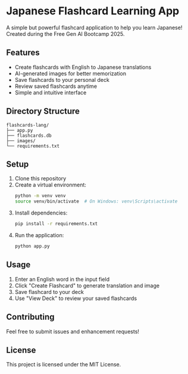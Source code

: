 # Japanese Flashcard Learning App

A simple but powerful flashcard application to help you learn Japanese! Created during the Free Gen AI Bootcamp 2025.

## Features

- Create flashcards with English to Japanese translations
- AI-generated images for better memorization
- Save flashcards to your personal deck
- Review saved flashcards anytime
- Simple and intuitive interface

## Directory Structure

```
flashcards-lang/
├── app.py
├── flashcards.db
├── images/
└── requirements.txt
```

## Setup

1. Clone this repository
2. Create a virtual environment:
   ```bash
   python -m venv venv
   source venv/bin/activate  # On Windows: venv\Scripts\activate
   ```
3. Install dependencies:
   ```bash
   pip install -r requirements.txt
   ```
4. Run the application:
   ```bash
   python app.py
   ```

## Usage

1. Enter an English word in the input field
2. Click "Create Flashcard" to generate translation and image
3. Save flashcard to your deck
4. Use "View Deck" to review your saved flashcards

## Contributing

Feel free to submit issues and enhancement requests!

## License

This project is licensed under the MIT License.
